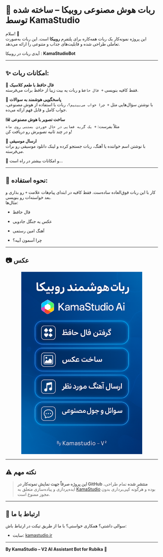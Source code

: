 # 🤖 ربات هوش مصنوعی روبیکا – ساخته شده توسط KamaStudio

سلام! 👋  
این پروژه نمونه‌کار یک ربات همه‌کاره برای پلتفرم **روبیکا** است. این ربات به‌صورت تعاملی طراحی شده و قابلیت‌های جذاب و متنوعی را ارائه می‌دهد.

آیدی ربات در روبیکا : **KamaStudioBot**

---

## ✨ امکانات ربات:

🔮 **فال حافظ با طعم کلاسیک**  
فقط کافیه بنویسی `+ فال حافظ` و ربات یه بیت زیبا از حافظ برات می‌فرسته.

🧠 **پاسخگویی هوشمند به سوالات**  
با نوشتن سؤال‌هایی مثل `+ چرا خواب می‌بینیم؟`، ربات با استفاده از هوش مصنوعی، جواب کامل و قابل فهم ارائه می‌ده.

🖼 **ساخت تصویر با هوش مصنوعی**  
مثلاً بفرست: `+ یک گربه فضایی در حال خوردن بستنی روی ماه`  
و در چند ثانیه تصویرش رو دریافت کن!

🎵 **ارسال موسیقی**  
با نوشتن اسم خواننده یا آهنگ، ربات جستجو کرده و لینک دانلود موسیقی رو برات می‌فرسته.

🎁 و امکانات بیشتر در راه است...

---

## 🧾 نحوه استفاده:

کار با این ربات فوق‌العاده ساده‌ست. فقط کافیه در ابتدای پیام‌هات علامت `+` رو بذاری و بعد خواسته‌ات رو بنویسی.  
مثال‌ها:
+ فال حافظ

+ عکس یه جنگل جادویی 

+ آهنگ امین رستمی

+ چرا آسمون آبیه؟


---
## 📷 عکس 


<div align="center">
  <img src="bot-rubika-ai.png" alt="preview" width="400"/>
</div>

---

## ⚠️ نکته مهم

> **این پروژه صرفاً جهت نمایش نمونه‌کار در GitHub منتشر شده**
> تمام طراحی، ایده‌پردازی و پیاده‌سازی متعلق به [KamaStudio](https://KamaGame.ir) بوده و هرگونه کپی‌برداری بدون مجوز ممنوع است.

---

## 📩 ارتباط با ما

سوالی داشتی؟ همکاری خواستی؟ با ما از طریق تیکت در ارتباط باش:
- سایت: [kamastudio.ir](https://KamaGame.ir)


---

**By KamaStudio – V2 AI Assistant Bot for Rubika** 🚀  
